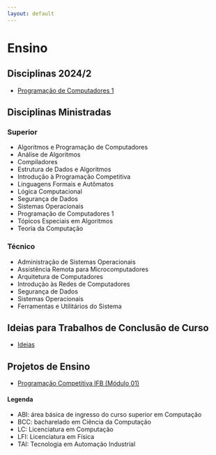 ```yaml
---
layout: default
---
```


# Ensino

## Disciplinas 2024/2

- [Programação de Computadores 1](https://danielsaad.com/programacao-de-computadores-1)

## Disciplinas Ministradas

### Superior

- Algoritmos e Programação de Computadores
- Análise de Algoritmos
- Compiladores
- Estrutura de Dados e Algoritmos
- Introdução à Programação Competitiva
- Linguagens Formais e Autômatos
- Lógica Computacional
- Segurança de Dados
- Sistemas Operacionais
- Programação de Computadores 1
- Tópicos Especiais em Algoritmos
- Teoria da Computação


### Técnico

- Administração de Sistemas Operacionais
- Assistência Remota para Microcomputadores
- Arquitetura de Computadores
- Introdução às Redes de Computadores
- Segurança de Dados
- Sistemas Operacionais
- Ferramentas e Utilitários do Sistema

## Ideias para Trabalhos de Conclusão de Curso

- [Ideias](/assets/propostas-tcc/propostas.pdf)

## Projetos de Ensino

- [Programação Competitiva IFB (Módulo 01)](https://programacao-competitiva-ifb.github.io/programacao-competitiva-ifb/)

#### Legenda

- ABI: área básica de ingresso do curso superior em Computação
- BCC: bacharelado em Ciência da Computação
- LC: Licenciatura em Computação
- LFI: Licenciatura em Física
- TAI: Tecnologia em Automação Industrial
